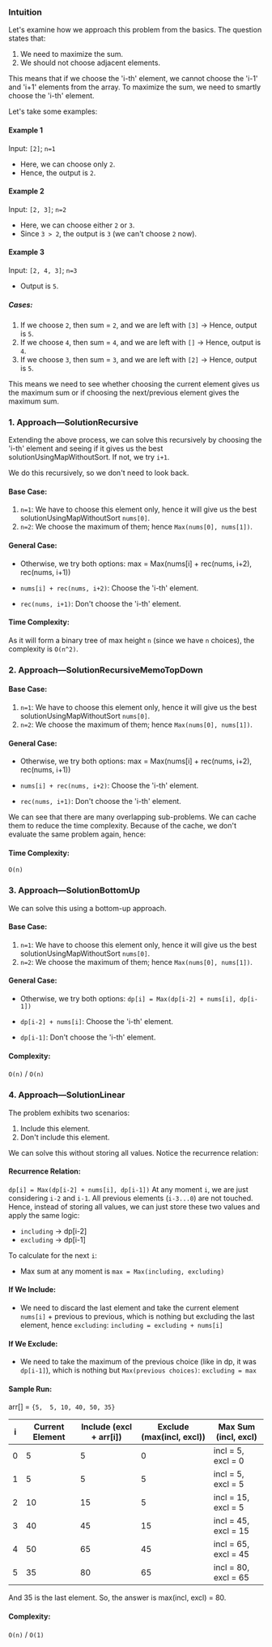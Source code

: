 ### Intuition

Let's examine how we approach this problem from the basics. The question states that:

1. We need to maximize the sum.
2. We should not choose adjacent elements.

This means that if we choose the 'i-th' element, we cannot choose the 'i-1' and 'i+1' elements from the array. To maximize the sum, we need to smartly choose the 'i-th' element.

Let's take some examples:

#### Example 1
Input: `[2]`; `n=1`
- Here, we can choose only `2`.
- Hence, the output is `2`.

#### Example 2
Input: `[2, 3]`; `n=2`
- Here, we can choose either `2` or `3`.
- Since `3 > 2`, the output is `3` (we can't choose `2` now).

#### Example 3
Input: `[2, 4, 3]`; `n=3`
- Output is `5`.

##### Cases:
1. If we choose `2`, then sum = `2`, and we are left with `[3]` -> Hence, output is `5`.
2. If we choose `4`, then sum = `4`, and we are left with `[]` -> Hence, output is `4`.
3. If we choose `3`, then sum = `3`, and we are left with `[2]` -> Hence, output is `5`.

This means we need to see whether choosing the current element gives us the maximum sum or if choosing the next/previous element gives the maximum sum.


### 1. Approach—SolutionRecursive

Extending the above process, we can solve this recursively by choosing the 'i-th' element and seeing if it gives us the best solutionUsingMapWithoutSort. If not, we try `i+1`.

We do this recursively, so we don't need to look back.

#### Base Case:
1. `n=1`: We have to choose this element only, hence it will give us the best solutionUsingMapWithoutSort `nums[0]`.
2. `n=2`: We choose the maximum of them; hence `Max(nums[0], nums[1])`.

#### General Case:
- Otherwise, we try both options:
  max = Max(nums[i] + rec(nums, i+2), rec(nums, i+1))

- `nums[i] + rec(nums, i+2)`: Choose the 'i-th' element.
- `rec(nums, i+1)`: Don't choose the 'i-th' element.

#### Time Complexity:
As it will form a binary tree of max height `n` (since we have `n` choices), the complexity is `O(n^2)`.

### 2. Approach—SolutionRecursiveMemoTopDown

#### Base Case:
1. `n=1`: We have to choose this element only, hence it will give us the best solutionUsingMapWithoutSort `nums[0]`.
2. `n=2`: We choose the maximum of them; hence `Max(nums[0], nums[1])`.

#### General Case:
- Otherwise, we try both options:
  max = Max(nums[i] + rec(nums, i+2), rec(nums, i+1))

- `nums[i] + rec(nums, i+2)`: Choose the 'i-th' element.
- `rec(nums, i+1)`: Don't choose the 'i-th' element.

We can see that there are many overlapping sub-problems. We can cache them to reduce the time complexity. Because of the cache, we don't evaluate the same problem again, hence:

#### Time Complexity:
`O(n)`


### 3. Approach—SolutionBottomUp

We can solve this using a bottom-up approach.

#### Base Case:
1. `n=1`: We have to choose this element only, hence it will give us the best solutionUsingMapWithoutSort `nums[0]`.
2. `n=2`: We choose the maximum of them; hence `Max(nums[0], nums[1])`.

#### General Case:
- Otherwise, we try both options: `dp[i] = Max(dp[i-2] + nums[i], dp[i-1])`

- `dp[i-2] + nums[i]`: Choose the 'i-th' element.
- `dp[i-1]`: Don't choose the 'i-th' element.

#### Complexity:
`O(n)` / `O(n)`


### 4. Approach—SolutionLinear

The problem exhibits two scenarios:
1. Include this element.
2. Don't include this element.

We can solve this without storing all values. Notice the recurrence relation:

#### Recurrence Relation:
`dp[i] = Max(dp[i-2] + nums[i], dp[i-1])`
At any moment `i`, we are just considering `i-2` and `i-1`. All previous elements (`i-3...0`) are not touched. Hence, instead of storing all values, we can just store these two values and apply the same logic:

- `including` -> dp[i-2]
- `excluding` -> dp[i-1]

To calculate for the next `i`:
- Max sum at any moment is `max = Max(including, excluding)`

#### If We Include:
- We need to discard the last element and take the current element `nums[i]` + previous to previous, which is nothing but excluding the last element, hence `excluding`:
  `including = excluding + nums[i]`

#### If We Exclude:
- We need to take the maximum of the previous choice (like in dp, it was `dp[i-1]`), which is nothing but `Max(previous choices)`:
  `excluding = max`


#### Sample Run:
arr[] = `{5,  5, 10, 40, 50, 35}`

| i | Current Element | Include (excl + arr[i]) | Exclude (max(incl, excl)) | Max Sum (incl, excl) | 
|---|-----------------|-------------------------|---------------------------|----------------------|
| 0 | 5               | 5                       | 0                         | incl = 5, excl = 0   | 
| 1 | 5               | 5                       | 5                         | incl = 5, excl = 5   | 
| 2 | 10              | 15                      | 5                         | incl = 15, excl = 5  | 
| 3 | 40              | 45                      | 15                        | incl = 45, excl = 15 | 
| 4 | 50              | 65                      | 45                        | incl = 65, excl = 45 | 
| 5 | 35              | 80                      | 65                        | incl = 80, excl = 65 | 

And 35 is the last element. So, the answer is max(incl, excl) = 80.


#### Complexity:
`O(n)` / `O(1)`


